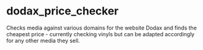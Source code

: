 # dodax_price_checker
Checks media against various domains for the website Dodax and finds the cheapest price - currently checking vinyls but can be adapted accordingly for any other media they sell.
